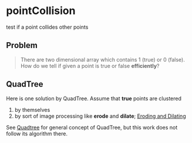 # pointCollision
test if a point collides other points

## Problem
> There are two dimensional array which contains 1 (true) or 0 (false). How do we tell if given a point is true or false **efficiently**?

## QuadTree
Here is one solution by QuadTree. Assume that **true** points are clustered

1. by themselves
2. by sort of image processing like **erode** and **dilate**; [Eroding and Dilating](http://docs.opencv.org/2.4/doc/tutorials/imgproc/erosion_dilatation/erosion_dilatation.html#morphology-1)

See [Quadtree](https://en.wikipedia.org/wiki/Quadtree) for general concept of QuadTree, but this work does not follow its algorithm there.
